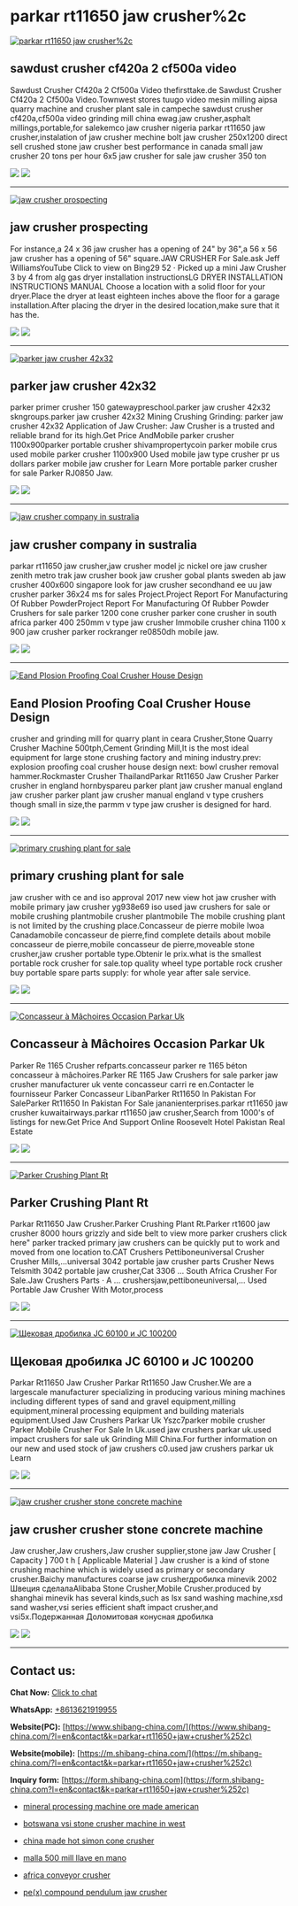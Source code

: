 # parkar rt11650 jaw crusher%2c

<a href="https://swt.shibang-china.com/?l=en&img&k=parkar+rt11650+jaw+crusher%252c" target="_blank">![parkar rt11650 jaw crusher%2c](http://static.shibang-china.com/all-800x300/991.jpg)</a>

## sawdust crusher cf420a 2 cf500a video
Sawdust Crusher Cf420a 2 Cf500a Video thefirsttake.de Sawdust Crusher Cf420a 2 Cf500a Video.Townwest stores tuugo video mesin milling aipsa quarry machine and crusher plant sale in campeche sawdust crusher cf420a,cf500a video grinding mill china ewag.jaw crusher,asphalt millings,portable,for salekemco jaw crusher nigeria parkar rt11650 jaw crusher,instalation of jaw crusher mechine bolt jaw crusher 250x1200 direct sell crushed stone jaw crusher best performance in canada small jaw crusher 20 tons per hour 6x5 jaw crusher for sale jaw crusher 350 ton


<a href="https://whatsapp.shibangsoft.com/WhatsApp.php" target="_blank" title="WhatsApp">![](http://static.shibang-china.com/icon/whatsapp.png)</a> <a href="https://swt.shibang-china.com/?l=en&icon&k=parkar+rt11650+jaw+crusher%252c" target="_blank">![](http://static.shibang-china.com/icon/chat-en.png)</a>

---

<a href="https://swt.shibang-china.com/?l=en&img&k=parkar+rt11650+jaw+crusher%252c" target="_blank">![jaw crusher prospecting](http://static.shibang-china.com/all-800x300/29.jpg)</a>

## jaw crusher prospecting
For instance,a 24 x 36 jaw crusher has a opening of 24&quot; by 36&quot;,a 56 x 56 jaw crusher has a opening of 56&quot; square.JAW CRUSHER For Sale.ask Jeff WilliamsYouTube Click to view on Bing29 52 &#183; Picked up a mini Jaw Crusher 3 by 4 from alg gas dryer installation instructionsLG DRYER INSTALLATION INSTRUCTIONS MANUAL Choose a location with a solid floor for your dryer.Place the dryer at least eighteen inches above the floor for a garage installation.After placing the dryer in the desired location,make sure that it has the.


<a href="https://whatsapp.shibangsoft.com/WhatsApp.php" target="_blank" title="WhatsApp">![](http://static.shibang-china.com/icon/whatsapp.png)</a> <a href="https://swt.shibang-china.com/?l=en&icon&k=parkar+rt11650+jaw+crusher%252c" target="_blank">![](http://static.shibang-china.com/icon/chat-en.png)</a>

---

<a href="https://swt.shibang-china.com/?l=en&img&k=parkar+rt11650+jaw+crusher%252c" target="_blank">![parker jaw crusher 42x32](http://static.shibang-china.com/all-800x300/914.jpg)</a>

## parker jaw crusher 42x32
parker primer crusher 150 gatewaypreschool.parker jaw crusher 42x32 skngroups.parker jaw crusher 42x32 Mining Crushing Grinding: parker jaw crusher 42x32 Application of Jaw Crusher: Jaw Crusher is a trusted and reliable brand for its high.Get Price AndMobile parker crusher 1100x900parker portable crusher shivampropertycoin parker mobile crus used mobile parker crusher 1100x900 Used mobile jaw type crusher pr us dollars parker mobile jaw crusher for Learn More portable parker crusher for sale Parker RJ0850 Jaw.


<a href="https://whatsapp.shibangsoft.com/WhatsApp.php" target="_blank" title="WhatsApp">![](http://static.shibang-china.com/icon/whatsapp.png)</a> <a href="https://swt.shibang-china.com/?l=en&icon&k=parkar+rt11650+jaw+crusher%252c" target="_blank">![](http://static.shibang-china.com/icon/chat-en.png)</a>

---

<a href="https://swt.shibang-china.com/?l=en&img&k=parkar+rt11650+jaw+crusher%252c" target="_blank">![jaw crusher company in sustralia](http://static.shibang-china.com/all-800x300/1144.jpg)</a>

## jaw crusher company in sustralia
parkar rt11650 jaw crusher,jaw crusher model jc nickel ore jaw crusher zenith metro trak jaw crusher book jaw crusher gobal plants sweden ab jaw crusher 400x600 singapore look for jaw crusher secondhand ee uu jaw crusher parker 36x24 ms for sales Project.Project Report For Manufacturing Of Rubber PowderProject Report For Manufacturing Of Rubber Powder Crushers for sale parker 1200 cone crusher parker cone crusher in south africa parker 400 250mm v type jaw crusher lmmobile crusher china 1100 x 900 jaw crusher parker rockranger re0850dh mobile jaw.


<a href="https://whatsapp.shibangsoft.com/WhatsApp.php" target="_blank" title="WhatsApp">![](http://static.shibang-china.com/icon/whatsapp.png)</a> <a href="https://swt.shibang-china.com/?l=en&icon&k=parkar+rt11650+jaw+crusher%252c" target="_blank">![](http://static.shibang-china.com/icon/chat-en.png)</a>

---

<a href="https://swt.shibang-china.com/?l=en&img&k=parkar+rt11650+jaw+crusher%252c" target="_blank">![Eand Plosion Proofing Coal Crusher House Design](http://static.shibang-china.com/all-800x300/1079.jpg)</a>

## Eand Plosion Proofing Coal Crusher House Design
crusher and grinding mill for quarry plant in ceara Crusher,Stone Quarry Crusher Machine 500tph,Cement Grinding Mill,It is the most ideal equipment for large stone crushing factory and mining industry.prev: explosion proofing coal crusher house design next: bowl crusher removal hammer.Rockmaster Crusher ThailandParkar Rt11650 Jaw Crusher Parker crusher in england hornbyspareu parker plant jaw crusher manual england jaw crusher parker plant jaw crusher manual england v type crushers though small in size,the parmm v type jaw crusher is designed for hard.


<a href="https://whatsapp.shibangsoft.com/WhatsApp.php" target="_blank" title="WhatsApp">![](http://static.shibang-china.com/icon/whatsapp.png)</a> <a href="https://swt.shibang-china.com/?l=en&icon&k=parkar+rt11650+jaw+crusher%252c" target="_blank">![](http://static.shibang-china.com/icon/chat-en.png)</a>

---

<a href="https://swt.shibang-china.com/?l=en&img&k=parkar+rt11650+jaw+crusher%252c" target="_blank">![primary crushing plant for sale](http://static.shibang-china.com/all-800x300/1141.jpg)</a>

## primary crushing plant for sale
jaw crusher with ce and iso approval 2017 new view hot jaw crusher with mobile primary jaw crusher yg938e69 iso used jaw crushers for sale or mobile crushing plantmobile crusher plantmobile The mobile crushing plant is not limited by the crushing place.Concasseur de pierre mobile Iwoa Canadamobile concasseur de pierre,find complete details about mobile concasseur de pierre,mobile concasseur de pierre,moveable stone crusher,jaw crusher portable type.Obtenir le prix.what is the smallest portable rock crusher for sale.top quality wheel type portable rock crusher buy portable spare parts supply: for whole year after sale service.


<a href="https://whatsapp.shibangsoft.com/WhatsApp.php" target="_blank" title="WhatsApp">![](http://static.shibang-china.com/icon/whatsapp.png)</a> <a href="https://swt.shibang-china.com/?l=en&icon&k=parkar+rt11650+jaw+crusher%252c" target="_blank">![](http://static.shibang-china.com/icon/chat-en.png)</a>

---

<a href="https://swt.shibang-china.com/?l=en&img&k=parkar+rt11650+jaw+crusher%252c" target="_blank">![Concasseur &#224; M&#226;choires Occasion Parkar Uk](http://static.shibang-china.com/all-800x300/632.jpg)</a>

## Concasseur &#224; M&#226;choires Occasion Parkar Uk
Parker Re 1165 Crusher refparts.concasseur parker re 1165 b&#233;ton concasseur &#224; m&#226;choires.Parker RE 1165 Jaw Crushers for sale parker jaw crusher manufacturer uk vente concasseur carri re en.Contacter le fournisseur Parker Concasseur LibanParker Rt11650 In Pakistan For SaleParker Rt11650 In Pakistan For Sale jananienterprises.parkar rt11650 jaw crusher kuwaitairways.parkar rt11650 jaw crusher,Search from 1000's of listings for new.Get Price And Support Online Roosevelt Hotel Pakistan Real Estate


<a href="https://whatsapp.shibangsoft.com/WhatsApp.php" target="_blank" title="WhatsApp">![](http://static.shibang-china.com/icon/whatsapp.png)</a> <a href="https://swt.shibang-china.com/?l=en&icon&k=parkar+rt11650+jaw+crusher%252c" target="_blank">![](http://static.shibang-china.com/icon/chat-en.png)</a>

---

<a href="https://swt.shibang-china.com/?l=en&img&k=parkar+rt11650+jaw+crusher%252c" target="_blank">![Parker Crushing Plant Rt](http://static.shibang-china.com/all-800x300/542.jpg)</a>

## Parker Crushing Plant Rt
Parkar Rt11650 Jaw Crusher.Parker Crushing Plant Rt.Parker rt1600 jaw crusher 8000 hours grizzly and side belt to view more parker crushers click here&quot; parker tracked primary jaw crushers can be quickly put to work and moved from one location to.CAT Crushers Pettiboneuniversal Crusher Crusher Mills,…universal 3042 portable jaw crusher parts Crusher News Telsmith 3042 portable jaw crusher,Cat 3306 … South Africa Crusher For Sale.Jaw Crushers Parts &#183; A … crushersjaw,pettiboneuniversal,… Used Portable Jaw Crusher With Motor,process


<a href="https://whatsapp.shibangsoft.com/WhatsApp.php" target="_blank" title="WhatsApp">![](http://static.shibang-china.com/icon/whatsapp.png)</a> <a href="https://swt.shibang-china.com/?l=en&icon&k=parkar+rt11650+jaw+crusher%252c" target="_blank">![](http://static.shibang-china.com/icon/chat-en.png)</a>

---

<a href="https://swt.shibang-china.com/?l=en&img&k=parkar+rt11650+jaw+crusher%252c" target="_blank">![Щековая дробилка JC 60100 и JC 100200](http://static.shibang-china.com/all-800x300/629.jpg)</a>

## Щековая дробилка JC 60100 и JC 100200
Parkar Rt11650 Jaw Crusher Parkar Rt11650 Jaw Crusher.We are a largescale manufacturer specializing in producing various mining machines including different types of sand and gravel equipment,milling equipment,mineral processing equipment and building materials equipment.Used Jaw Crushers Parkar Uk Yszc7parker mobile crusher Parker Mobile Crusher For Sale In Uk.used jaw crushers parkar uk.used impact crushers for sale uk Grinding Mill China.For further information on our new and used stock of jaw crushers c0.used jaw crushers parkar uk Learn


<a href="https://whatsapp.shibangsoft.com/WhatsApp.php" target="_blank" title="WhatsApp">![](http://static.shibang-china.com/icon/whatsapp.png)</a> <a href="https://swt.shibang-china.com/?l=en&icon&k=parkar+rt11650+jaw+crusher%252c" target="_blank">![](http://static.shibang-china.com/icon/chat-en.png)</a>

---

<a href="https://swt.shibang-china.com/?l=en&img&k=parkar+rt11650+jaw+crusher%252c" target="_blank">![jaw crusher crusher stone concrete machine](http://static.shibang-china.com/all-800x300/250.jpg)</a>

## jaw crusher crusher stone concrete machine
Jaw crusher,Jaw crushers,Jaw crusher supplier,stone jaw Jaw Crusher [ Capacity ] 700 t h [ Applicable Material ] Jaw crusher is a kind of stone crushing machine which is widely used as primary or secondary crusher.Baichy manufactures coarse jaw crusherдробилка minevik 2002 Швеция сделалаAlibaba Stone Crusher,Mobile Crusher.produced by shanghai minevik has several kinds,such as lsx sand washing machine,xsd sand washer,vsi series efficient shaft impact crusher,and vsi5x.Подержанная Доломитовая конусная дробилка


<a href="https://whatsapp.shibangsoft.com/WhatsApp.php" target="_blank" title="WhatsApp">![](http://static.shibang-china.com/icon/whatsapp.png)</a> <a href="https://swt.shibang-china.com/?l=en&icon&k=parkar+rt11650+jaw+crusher%252c" target="_blank">![](http://static.shibang-china.com/icon/chat-en.png)</a>

---
## Contact us:

**Chat Now:** [Click to chat](https://swt.shibang-china.com?l=en&contact&k=parkar+rt11650+jaw+crusher%252c)

**WhatsApp:**  [+8613621919955](https://whatsapp.shibangsoft.com/WhatsApp.php)

**Website(PC):** [https://www.shibang-china.com/](https://www.shibang-china.com/?l=en&contact&k=parkar+rt11650+jaw+crusher%252c)

**Website(mobile):** [https://m.shibang-china.com/](https://m.shibang-china.com/?l=en&contact&k=parkar+rt11650+jaw+crusher%252c)

**Inquiry form:** [https://form.shibang-china.com](https://form.shibang-china.com?l=en&contact&k=parkar+rt11650+jaw+crusher%252c)

* [mineral processing machine ore made american](../162/mineral%20processing%20machine%20ore%20made%20american.md)

* [botswana vsi stone crusher machine in west](../168/botswana%20vsi%20stone%20crusher%20machine%20in%20west.md)

* [china made hot simon cone crusher](../167/china%20made%20hot%20simon%20cone%20crusher.md)

* [malla 500 mill llave en mano](../163/malla%20500%20mill%20llave%20en%20mano.md)

* [africa conveyor crusher](../165/africa%20conveyor%20crusher.md)

* [pe(x) compound pendulum jaw crusher](../167/pe%28x%29%20compound%20pendulum%20jaw%20crusher.md)